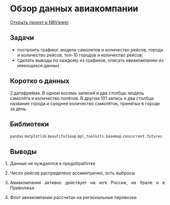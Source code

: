 # Обзор данных авиакомпании
[Открыть проект в NBViewer](https://nbviewer.jupyter.org/github/Artemii-Kravtsov/thousands-of-hours/blob/master/5_airlines_data_review.ipynb)
<br>

## Задачи 
- построить графики: модели самолетов и количество рейсов, города и количество рейсов, топ-10 городов и количество рейсов;
- сделать выводы по каждому из графиков, описать авиакомпанию из имеющихся данных.


## Коротко о данных 
2 датафрейма. В одном восемь записей и два столбца: модель самолёта и количество полётов. В другом 101 запись и два столбца: название города и среднее количество самолётов, принятых в городе за день.


## Библиотеки 
`pandas` `matplotlib` `beautifulSoup` `mpl_toolkits.basemap` `concurrent.futures`


## Выводы 
<ol style="padding-left: 0px;"><li><p align="justify">Данные не нуждаются в предобработке</p></li><li><p align="justify">Число рейсов распределено ассиметрично, есть выбросы</p></li><li><p align="justify">Авиакомпания активно действует на юге России, на Урале и в Приволжье</p></li><li><p align="justify">Флот авиакомпании рассчитан на региональные перевозки</p></li></ol>

